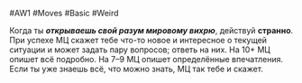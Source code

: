 #AW1 #Moves #Basic #Weird

Когда ты ***открываешь свой разум мировому вихрю***, действуй **странно**. При успехе МЦ скажет тебе что-то новое и интересное о текущей ситуации и может задать пару вопросов; ответь на них. На 10+ МЦ опишет всё подробно. На 7–9 МЦ опишет определённые впечатления. Если ты уже знаешь всё, что можно знать, МЦ так тебе и скажет.